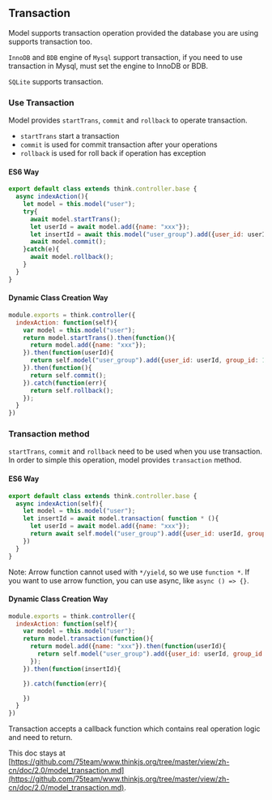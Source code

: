 ## Transaction

Model supports transaction operation provided the database you are using supports transaction too. 

`InnoDB` and `BDB` engine of `Mysql` support transaction, if you need to use transaction in Mysql, must set the engine to InnoDB or BDB.

`SQLite` supports transaction.

### Use Transaction

Model provides `startTrans`, `commit` and `rollback` to operate transaction.

- `startTrans` start a transaction
- `commit` is used for commit transaction after your operations
- `rollback` is used for roll back if operation has exception

#### ES6 Way

```js
export default class extends think.controller.base {
  async indexAction(){
    let model = this.model("user");
    try{
      await model.startTrans();
      let userId = await model.add({name: "xxx"});
      let insertId = await this.model("user_group").add({user_id: userId, group_id: 1000});
      await model.commit();
    }catch(e){
      await model.rollback();
    }
  }
}
```

#### Dynamic Class Creation Way

```js
module.exports = think.controller({
  indexAction: function(self){
    var model = this.model("user");
    return model.startTrans().then(function(){
      return model.add({name: "xxx"});
    }).then(function(userId){
      return self.model("user_group").add({user_id: userId, group_id: 1000})
    }).then(function(){
      return self.commit();
    }).catch(function(err){
      return self.rollback();
    });
  }
})
```

### Transaction method

`startTrans`, `commit` and `rollback` need to be used when you use transaction. In order to simple this operation, model provides `transaction` method.

#### ES6 Way

```js
export default class extends think.controller.base {
  async indexAction(self){
    let model = this.model("user");
    let insertId = await model.transaction( function * (){
      let userId = await model.add({name: "xxx"});
      return await self.model("user_group").add({user_id: userId, group_id: 1000});
    })
  }
}
```

Note: Arrow function cannot used with `*/yield`, so we use `function *`. If you want to use arrow function, you can use async, like `async () => {}`.

#### Dynamic Class Creation Way

```js
module.exports = think.controller({
  indexAction: function(self){
    var model = this.model("user");
    return model.transaction(function(){
      return model.add({name: "xxx"}).then(function(userId){
        return self.model("user_group").add({user_id: userId, group_id: 1000});
      });
    }).then(function(insertId){

    }).catch(function(err){

    })
  }
})
```

Transaction accepts a callback function which contains real operation logic and need to return.

This doc stays at [https://github.com/75team/www.thinkjs.org/tree/master/view/zh-cn/doc/2.0/model_transaction.md](https://github.com/75team/www.thinkjs.org/tree/master/view/zh-cn/doc/2.0/model_transaction.md).